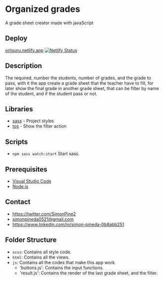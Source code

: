 # Organized grades

A grade sheet creator made with javaScript

## Deploy

[oritsuru.netlify.app](https://organized-grades.netlify.app)
[![Netlify Status](https://api.netlify.com/api/v1/badges/a253097a-2925-4d33-bb21-7eb6cf663ab0/deploy-status)](https://app.netlify.com/sites/organized-grades/deploys)

## Description

The required, number the students, number of grades, and the grade to pass, with it the app create a grade sheet that the teacher have to fill, for later show the final grade in another grade sheet, that can be filter by name of the student, and if the student pass or not.

## Libraries

- [sass] - Project styles
- [tos] - Show the filter action

## Scripts

- `npm sass watch:start`
    Start sass.

## Prerequisites

- [Visual Studio Code](https://code.visualstudio.com/)
- [Node.js](https://nodejs.org)

## Contact

- https://twitter.com/SimonPine2
- simonpineda0521@gmail.com
- https://www.linkedin.com/in/simon-pineda-0b8abb251

## Folder Structure

- `scss`: Contains all style code.
- `html`: Contains all the views.
- `js`: Contains all the codes that make this app work.
    - 'buttons.js': Contains the input functions.
    - 'result.js': Contains the render of the last grade sheet, and the filter.

[deploy]: https://simonpine-design.netlify.app/
[status]: https://api.netlify.com/api/v1/badges/a253097a-2925-4d33-bb21-7eb6cf663ab0/deploy-status
[netlify]: https://app.netlify.com/sites/simonpine-design/deploys
[sass]: https://sass-lang.com/
[tos]: https://apvarun.github.io/toastify-js/
